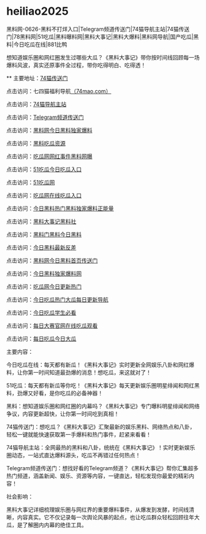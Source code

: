 # heiliao2025
黑料网-0626-黑料不打烊入口|Telegram频道传送门|74猫导航主站|74猫传送门|78黑料网|51吃瓜|黑料曝料网|黑料大事记|黑料大爆料|黑料网导航|国产吃瓜|黑料|今日吃瓜在线|881比鸭

想知道娱乐圈和网红圈发生过哪些大瓜？《黑料大事记》带你按时间线回顾每一场爆料风波，真实还原事件全过程，带你吃得明白、吃得透！

** 主要地址：<a href="https://74mao.com/">74猫传送门</a>

点击访问：七四猫福利导航<a href="https://74mao.com/">（74mao.com）</a>

点击访问：<a href="https://74mao.com/">74猫导航主站</a>

点击访问：<a href="https://74mao.com/">Telegram频道传送门</a>

点击访问：<a href="https://heiliao890.pages.dev/">黑料网今日黑料独家爆料</a>

点击访问：<a href="https://heiliao821.pages.dev/">黑料吃瓜资源</a>

点击访问：<a href="https://chigua437.pages.dev/">吃瓜网网红事件黑料网曝</a>

点击访问：<a href="https://chigua814.pages.dev/">51吃瓜今日吃瓜入口</a>

点击访问：<a href="https://chigua207.pages.dev/">51吃瓜网</a>

点击访问：<a href="https://chigua182.pages.dev/">吃瓜网在线吃瓜入口</a>

点击访问：<a href="https://heiliao903.pages.dev/">今日黑料热门黑料独家爆料正能量</a>

点击访问：<a href="https://heiliao902.pages.dev/">黑料大事记黑料社</a>

点击访问：<a href="https://heiliao381.pages.dev/">黑料门黑料今日黑料</a>

点击访问：<a href="https://heiliao615.pages.dev/">今日黑料最新反差</a>

点击访问：<a href="https://yichiguazuixin.pages.dev/">黑料网今日黑料首页传送门</a>

点击访问：<a href="https://jinriheiliaodu-01.pages.dev/">今日黑料独家爆料网</a>

点击访问：<a href="https://wuyichiguaguan-11.pages.dev/">吃瓜网今日更新热门</a>

点击访问：<a href="https://jinrichiguare.pages.dev/lkqpd.html">今日吃瓜热门大瓜每日更新导航</a>

点击访问：<a href="https://jinrichiguaxue.pages.dev/">今日吃瓜学生必看</a>

点击访问：<a href="https://fanchabiaochi.pages.dev/">每日大赛官网在线吃瓜观看</a>

点击访问：<a href="https://meirichiguajin.pages.dev/">每日吃瓜今日大瓜</a>

主要内容：

今日吃瓜在线：每天都有新瓜！《黑料大事记》实时更新全网娱乐八卦和网红爆料，让你第一时间知道最劲爆的消息！想吃瓜，来这就对了！

51吃瓜：每天都有新瓜等你吃！《黑料大事记》每天更新娱乐圈明星绯闻和网红黑料，劲爆又好看，是你吃瓜的必备神器！

黑料：想知道娱乐圈和网红圈的内幕吗？《黑料大事记》专门曝料明星绯闻和网络争议，内容更新超快，让你第一时间吃到真相！

74猫传送门：想吃瓜？《黑料大事记》汇聚最新的娱乐黑料、网络热点和八卦，轻松一键就能快速获取第一手爆料和热门事件，赶紧来看看！

74猫导航主站：全网最热的黑料和八卦，统统在《黑料大事记》！实时更新娱乐圈动态，一站式直达爆料源头，吃瓜不再错过任何热点！

Telegram频道传送门：想找好看的Telegram频道？《黑料大事记》帮你汇集超多热门频道，涵盖新闻、娱乐、资源等内容，一键直达，轻松发现你最爱的精彩内容！

社会影响：

黑料大事记详细梳理娱乐圈与网红界的重要爆料事件，从爆发到发酵，时间线清晰，内容真实。它不仅记录每一次舆论风暴的起点，也让吃瓜群众轻松回顾往年大瓜，是了解圈内内幕的绝佳工具。

<span style="display:none;">[Canonical link](https://github.com/boo20250626/tai01）</span>
